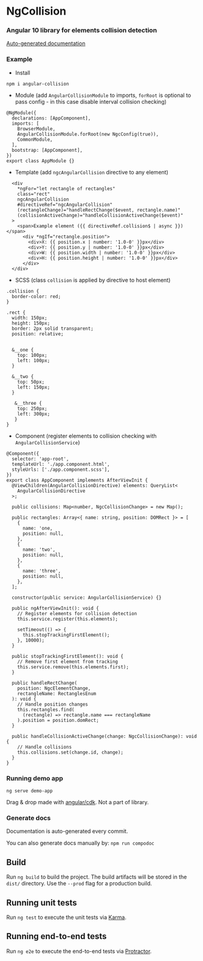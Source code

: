 # NgCollision

### Angular 10 library for elements collision detection

[Auto-generated documentation](https://kaziupir.github.io/ng-collision/index.html)

### Example

- Install

```
npm i angular-collision
```

- Module (add `AngularCollisionModule` to imports, `forRoot` is optional to pass config - in this case disable interval collision checking)

```
@NgModule({
  declarations: [AppComponent],
  imports: [
    BrowserModule,
    AngularCollisionModule.forRoot(new NgcConfig(true)),
    CommonModule,
  ],
  bootstrap: [AppComponent],
})
export class AppModule {}
```

- Template (add `ngcAngularCollision` directive to any element)

```
  <div
    *ngFor="let rectangle of rectangles"
    class="rect"
    ngcAngularCollision
    #directiveRef="ngcAngularCollision"
    (rectangleChange)="handleRectChange($event, rectangle.name)"
    (collisionActiveChange)="handleCollisionActiveChange($event)"
  >
    <span>Example element ({{ directiveRef.collision$ | async }})</span>
      <div *ngIf="rectangle.position">
        <div>X: {{ position.x | number: '1.0-0' }}px</div>
        <div>Y: {{ position.y | number: '1.0-0' }}px</div>
        <div>W: {{ position.width | number: '1.0-0' }}px</div>
        <div>H: {{ position.height | number: '1.0-0' }}px</div>
      </div>
  </div>
```

- SCSS (class `collision` is applied by directive to host element)

```
.collision {
  border-color: red;
}

.rect {
  width: 150px;
  height: 150px;
  border: 2px solid transparent;
  position: relative;


  &__one {
    top: 100px;
    left: 100px;
  }

  &__two {
    top: 50px;
    left: 150px;
  }

   &__three {
    top: 250px;
    left: 300px;
   }
}
```

- Component (register elements to collision checking with `AngularCollisionService`)

```
@Component({
  selector: 'app-root',
  templateUrl: './app.component.html',
  styleUrls: ['./app.component.scss'],
})
export class AppComponent implements AfterViewInit {
  @ViewChildren(AngularCollisionDirective) elements: QueryList<
    AngularCollisionDirective
  >;

  public collisions: Map<number, NgcCollisionChange> = new Map();

  public rectangles: Array<{ name: string, position: DOMRect }> = [
    {
      name: 'one,
      position: null,
    },
    {
      name: 'two',
      position: null,
    },
    {
      name: 'three',
      position: null,
    },
  ];

  constructor(public service: AngularCollisionService) {}

  public ngAfterViewInit(): void {
    // Register elements for collision detection
    this.service.register(this.elements);

    setTimeout(() => {
      this.stopTrackingFirstElement();
    }, 10000);
  }

  public stopTrackingFirstElement(): void {
    // Remove first element from tracking
    this.service.remove(this.elements.first);
  }

  public handleRectChange(
    position: NgcElementChange,
    rectangleName: RectanglesEnum
  ): void {
    // Handle position changes
    this.rectangles.find(
      (rectangle) => rectangle.name === rectangleName
    ).position = position.domRect;
  }

  public handleCollisionActiveChange(change: NgcCollisionChange): void {
    // Handle collisions
    this.collisions.set(change.id, change);
  }
}
```

### Running demo app

`ng serve demo-app`

Drag & drop made with [angular/cdk](https://material.angular.io/cdk/drag-drop/overview). Not a part of library.

### Generate docs

Documentation is auto-generated every commit.

You can also generate docs manually by:
`npm run compodoc`

## Build

Run `ng build` to build the project. The build artifacts will be stored in the `dist/` directory. Use the `--prod` flag for a production build.

## Running unit tests

Run `ng test` to execute the unit tests via [Karma](https://karma-runner.github.io).

## Running end-to-end tests

Run `ng e2e` to execute the end-to-end tests via [Protractor](http://www.protractortest.org/).
